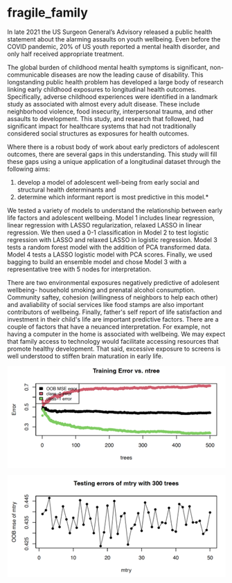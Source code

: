 # fragile_family

In late 2021 the US Surgeon General’s Advisory released a public health statement about the alarming assaults on youth wellbeing. Even before the COVID pandemic, 20% of US youth reported a mental health disorder, and only half received appropriate treatment. 

The global burden of childhood mental health symptoms is significant, non-communicable diseases are now the leading cause of disability. This longstanding public health problem has developed a large body of research linking early childhood exposures to longitudinal health outcomes. Specifically, adverse childhood experiences were identified in a landmark study as associated with almost every adult disease. These include neighborhood violence, food insecurity, interpersonal trauma, and other assaults to development. This study, and research that followed, had significant impact for healthcare systems that had not traditionally considered social structures as exposures for health outcomes. 

Where there is a robust body of work about early predictors of adolescent outcomes, there are several gaps in this understanding. This study will fill these gaps using a unique application of a longitudinal dataset through the following aims: 

1) develop a model of adolescent well-being from early social and structural health determinants and 
2) determine which informant report is most predictive in this model.*

We tested a variety of models to understand the relationship between early life factors and adolescent wellbeing. Model 1 includes linear regression, linear regression with LASSO regularization, relaxed LASSO in linear regression. We then used a 0-1 classification in Model 2 to test logistic regression with LASSO and relaxed LASSO in logistic regression. Model 3 tests a random forest model with the addition of PCA transformed data. Model 4 tests a LASSO logistic model with PCA scores. Finally, we used bagging to build an ensemble model and chose Model 3 with a representative tree with 5 nodes for interpretation.

There are two environmental exposures negatively predictive of adolesent wellbeing- household smoking and prenatal alcohol consumption. Community saftey, cohesion (willingness of neighbors to help each other) and avaliability of social services like food stamps are also important contributors of wellbeing. Finally, father's self report of life satisfaction and investment in their child's life are important predictive factors. There are a couple of factors that have a neuanced interpretation. For example, not having a computer in the home is associated with wellbeing. We may expect that family access to technology would facilitate accessing resources that promote healthy development. That said, excessive exposure to screens is well understood to stiffen brain maturation in early life. 


![](images/OOB_error.png)

![](images/OOB_mtry.png)
